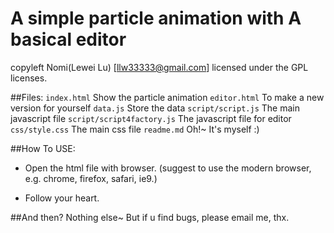 A simple particle animation with A basical editor
=

copyleft Nomi(Lewei Lu) [llw33333@gmail.com]
licensed under the GPL licenses.

##Files:
	`index.html`                      Show the particle animation
	`editor.html`                     To make a new version for yourself
	`data.js`                         Store the data
	`script/script.js`                The main javascript file
	`script/script4factory.js`        The javascript file for editor
	`css/style.css`                   The main css file
	`readme.md`                       Oh!~ It's myself :)

##How To USE:
* Open the html file with browser.
	(suggest to use the modern browser, e.g. chrome, firefox, safari, ie9.)
	
* Follow your heart.

##And then?
	Nothing else~
	But if u find bugs, please email me, thx.